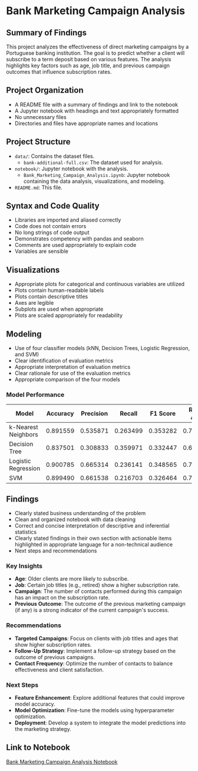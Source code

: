 # Bank Marketing Campaign Analysis

## Summary of Findings
This project analyzes the effectiveness of direct marketing campaigns by a Portuguese banking institution. The goal is to predict whether a client will subscribe to a term deposit based on various features. The analysis highlights key factors such as age, job title, and previous campaign outcomes that influence subscription rates.

## Project Organization
- A README file with a summary of findings and link to the notebook
- A Jupyter notebook with headings and text appropriately formatted
- No unnecessary files
- Directories and files have appropriate names and locations

## Project Structure
- `data/`: Contains the dataset files.
  - `bank-additional-full.csv`: The dataset used for analysis.
- `notebook/`: Jupyter notebook with the analysis.
  - `Bank_Marketing_Campaign_Analysis.ipynb`: Jupyter notebook containing the data analysis, visualizations, and modeling.
- `README.md`: This file.

## Syntax and Code Quality
- Libraries are imported and aliased correctly
- Code does not contain errors
- No long strings of code output
- Demonstrates competency with pandas and seaborn
- Comments are used appropriately to explain code
- Variables are sensible

## Visualizations
- Appropriate plots for categorical and continuous variables are utilized
- Plots contain human-readable labels
- Plots contain descriptive titles
- Axes are legible
- Subplots are used when appropriate
- Plots are scaled appropriately for readability

## Modeling
- Use of four classifier models (kNN, Decision Trees, Logistic Regression, and SVM)
- Clear identification of evaluation metrics
- Appropriate interpretation of evaluation metrics
- Clear rationale for use of the evaluation metrics
- Appropriate comparison of the four models

### Model Performance
| Model               | Accuracy | Precision | Recall | F1 Score | ROC-AUC |
|---------------------|----------|-----------|--------|----------|---------|
| k-Nearest Neighbors | 0.891559 | 0.535871  | 0.263499 | 0.353282 | 0.716913 |
| Decision Tree       | 0.837501 | 0.308833  | 0.359971 | 0.332447 | 0.631103 |
| Logistic Regression | 0.900785 | 0.665314  | 0.236141 | 0.348565 | 0.784794 |
| SVM                 | 0.899490 | 0.661538  | 0.216703 | 0.326464 | 0.711070 |


## Findings
- Clearly stated business understanding of the problem
- Clean and organized notebook with data cleaning
- Correct and concise interpretation of descriptive and inferential statistics
- Clearly stated findings in their own section with actionable items highlighted in appropriate language for a non-technical audience
- Next steps and recommendations

### Key Insights
- **Age**: Older clients are more likely to subscribe.
- **Job**: Certain job titles (e.g., retired) show a higher subscription rate.
- **Campaign**: The number of contacts performed during this campaign has an impact on the subscription rate.
- **Previous Outcome**: The outcome of the previous marketing campaign (if any) is a strong indicator of the current campaign's success.

### Recommendations
- **Targeted Campaigns**: Focus on clients with job titles and ages that show higher subscription rates.
- **Follow-Up Strategy**: Implement a follow-up strategy based on the outcome of previous campaigns.
- **Contact Frequency**: Optimize the number of contacts to balance effectiveness and client satisfaction.

### Next Steps
- **Feature Enhancement**: Explore additional features that could improve model accuracy.
- **Model Optimization**: Fine-tune the models using hyperparameter optimization.
- **Deployment**: Develop a system to integrate the model predictions into the marketing strategy.

## Link to Notebook
[Bank Marketing Campaign Analysis Notebook](prompt_III.ipynb)